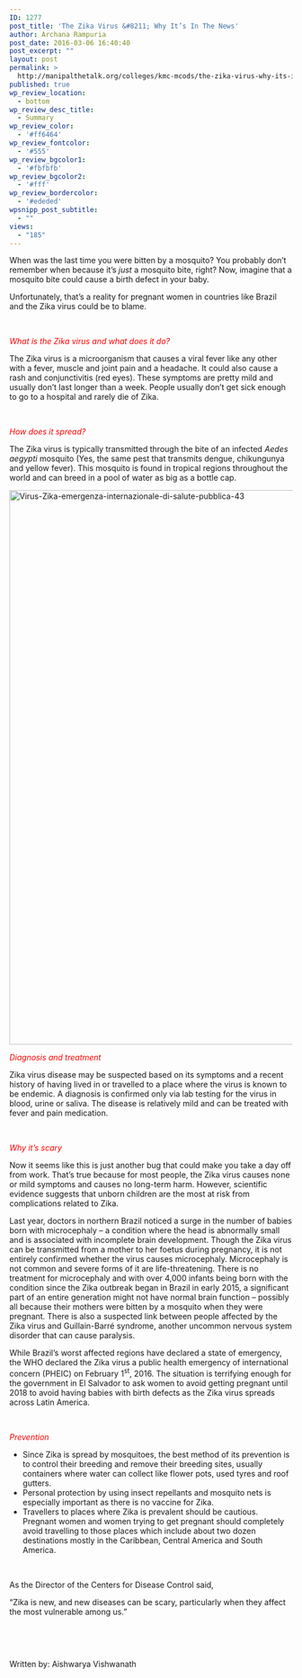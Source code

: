 ```yaml
---
ID: 1277
post_title: 'The Zika Virus &#8211; Why It’s In The News'
author: Archana Rampuria
post_date: 2016-03-06 16:40:40
post_excerpt: ""
layout: post
permalink: >
  http://manipalthetalk.org/colleges/kmc-mcods/the-zika-virus-why-its-in-the-news/
published: true
wp_review_location:
  - bottom
wp_review_desc_title:
  - Summary
wp_review_color:
  - '#ff6464'
wp_review_fontcolor:
  - '#555'
wp_review_bgcolor1:
  - '#fbfbfb'
wp_review_bgcolor2:
  - '#fff'
wp_review_bordercolor:
  - '#ededed'
wpsnipp_post_subtitle:
  - ""
views:
  - "185"
---
```

When was the last time you were bitten by a mosquito? You probably don’t remember when because it’s <em>just</em> a mosquito bite, right? Now, imagine that a mosquito bite could cause a birth defect in your baby.

Unfortunately, that’s a reality for pregnant women in countries like Brazil and the Zika virus could be to blame.

&nbsp;

<span style="color: #ff0000;"><em>What is the Zika virus and what does it do?</em></span>

The Zika virus is a microorganism that causes a viral fever like any other with a fever, muscle and joint pain and a headache. It could also cause a rash and conjunctivitis (red eyes). These symptoms are pretty mild and usually don’t last longer than a week. People usually don’t get sick enough to go to a hospital and rarely die of Zika.

&nbsp;

<span style="color: #ff0000;"><em>How does it spread?</em></span>

The Zika virus is typically transmitted through the bite of an infected <em>Aedes</em><em> aegypti</em> mosquito (Yes, the same pest that transmits dengue, chikungunya and yellow fever). This mosquito is found in tropical regions throughout the world and can breed in a pool of water as big as a bottle cap.

<a href="http://manipalthetalk.net/wp-content/uploads/2016/03/Virus-Zika-emergenza-internazionale-di-salute-pubblica-43.jpg" rel="attachment wp-att-1280"><img class="alignnone size-full wp-image-1280" src="http://manipalthetalk.net/wp-content/uploads/2016/03/Virus-Zika-emergenza-internazionale-di-salute-pubblica-43.jpg" alt="Virus-Zika-emergenza-internazionale-di-salute-pubblica-43" width="1400" height="987" /></a>

<span style="color: #ff0000;"><em>Diagnosis and treatment</em></span>

Zika virus disease may be suspected based on its symptoms and a recent history of having lived in or travelled to a place where the virus is known to be endemic. A diagnosis is confirmed only via lab testing for the virus in blood, urine or saliva. The disease is relatively mild and can be treated with fever and pain medication.

&nbsp;

<span style="color: #ff0000;"><em>Why it’s scary</em></span>

Now it seems like this is just another bug that could make you take a day off from work. That’s true because for most people, the Zika virus causes none or mild symptoms and causes no long-term harm. However, scientific evidence suggests that unborn children are the most at risk from complications related to Zika.

Last year, doctors in northern Brazil noticed a surge in the number of babies born with microcephaly – a condition where the head is abnormally small and is associated with incomplete brain development. Though the Zika virus can be transmitted from a mother to her foetus during pregnancy, it is not entirely confirmed whether the virus causes microcephaly. Microcephaly is not common and severe forms of it are life-threatening. There is no treatment for microcephaly and with over 4,000 infants being born with the condition since the Zika outbreak began in Brazil in early 2015, a significant part of an entire generation might not have normal brain function – possibly all because their mothers were bitten by a mosquito when they were pregnant. There is also a suspected link between people affected by the Zika virus and Guillain-Barré syndrome, another uncommon nervous system disorder that can cause paralysis.

While Brazil’s worst affected regions have declared a state of emergency, the WHO declared the Zika virus a public health emergency of international concern (PHEIC) on February 1<sup>st</sup>, 2016. The situation is terrifying enough for the government in El Salvador to ask women to avoid getting pregnant until 2018 to avoid having babies with birth defects as the Zika virus spreads across Latin America.

&nbsp;

<span style="color: #ff0000;"><em>Prevention</em></span>
<ul>
	<li>Since Zika is spread by mosquitoes, the best method of its prevention is to control their breeding and remove their breeding sites, usually containers where water can collect like flower pots, used tyres and roof gutters.</li>
	<li>Personal protection by using insect repellants and mosquito nets is especially important as there is no vaccine for Zika.</li>
	<li>Travellers to places where Zika is prevalent should be cautious. Pregnant women and women trying to get pregnant should completely avoid travelling to those places which include about two dozen destinations mostly in the Caribbean, Central America and South America.</li>
</ul>
&nbsp;

As the Director of the Centers for Disease Control said,

“Zika is new, and new diseases can be scary, particularly when they affect the most vulnerable among us.”

&nbsp;

&nbsp;

Written by: Aishwarya Vishwanath

&nbsp;

&nbsp;